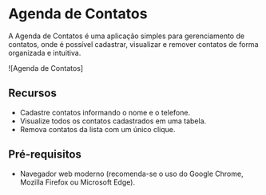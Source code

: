 #  Agenda de Contatos

A Agenda de Contatos é uma aplicação simples para gerenciamento de contatos, onde é possível cadastrar, visualizar e remover contatos de forma organizada e intuitiva.

![Agenda de Contatos]

## Recursos

- Cadastre contatos informando o nome e o telefone.
- Visualize todos os contatos cadastrados em uma tabela.
- Remova contatos da lista com um único clique.

## Pré-requisitos

- Navegador web moderno (recomenda-se o uso do Google Chrome, Mozilla Firefox ou Microsoft Edge).
